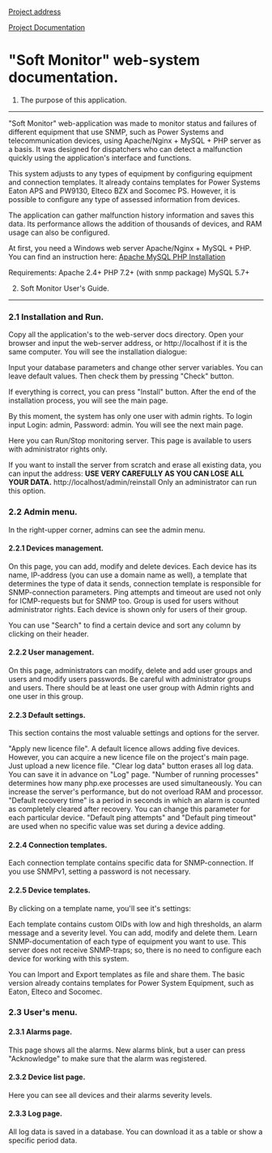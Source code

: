 [Project address](https://mshaian.com)

[Project Documentation](https://mshaian.com/doc/soft_monitor/)

"Soft Monitor" web-system documentation.
=========================================

1. The purpose of this application.
-----------------------------------

"Soft Monitor" web-application was made to monitor status and failures of different equipment that use SNMP, such as Power Systems and telecommunication devices, using Apache/Nginx + MySQL + PHP server as a basis. It was designed for dispatchers who can detect a malfunction quickly using the application's interface and functions.

This system adjusts to any types of equipment by configuring equipment and connection templates. It already contains templates for Power Systems Eaton APS and PW9130, Elteco BZX and Socomec PS. However, it is possible to configure any type of assessed information from devices.

The application can gather malfunction history information and saves this data. Its performance allows the addition of thousands of devices, and RAM usage can also be configured.

At first, you need a Windows web server Apache/Nginx + MySQL + PHP.
You can find an instruction here: [Apache MySQL PHP Installation](https://mshaian.com/doc/soft_monitor/amp_en.php)

Requirements:
Apache 2.4+
PHP 7.2+ (with snmp package)
MySQL 5.7+

2. Soft Monitor User's Guide.
------------------------------

### 2.1 Installation and Run.
Copy all the application's to the web-server docs directory. Open your browser and input the web-server address, or http://localhost if it is the same computer. You will see the installation dialogue:

Input your database parameters and change other server variables. You can leave default values. Then check them by pressing "Check" button.


If everything is correct, you can press "Install" button. After the end of the installation process, you will see the main page.


By this moment, the system has only one user with admin rights. To login input Login: admin, Password: admin. You will see the next main page.


Here you can Run/Stop monitoring server. This page is available to users with administrator rights only.

If you want to install the server from scratch and erase all existing data, you can input the address:
**USE VERY CAREFULLY AS YOU CAN LOSE ALL YOUR DATA.**
http://localhost/admin/reinstall
Only an administrator can run this option.

### 2.2 Admin menu.
In the right-upper corner, admins can see the admin menu.

#### 2.2.1 Devices management.

On this page, you can add, modify and delete devices. Each device has its name, IP-address (you can use a domain name as well), a template that determines the type of data it sends, connection template is responsible for SNMP-connection parameters. Ping attempts and timeout are used not only for ICMP-requests but for SNMP too. Group is used for users without administrator rights. Each device is shown only for users of their group.

You can use "Search" to find a certain device and sort any column by clicking on their header.

#### 2.2.2 User management.

On this page, administrators can modify, delete and add user groups and users and modify users passwords. Be careful with administrator groups and users. There should be at least one user group with Admin rights and one user in this group.

#### 2.2.3 Default settings.

This section contains the most valuable settings and options for the server.

"Apply new licence file". A default licence allows adding five devices. However, you can acquire a new licence file on the project's main page. Just upload a new licence file.
"Clear log data" button erases all log data. You can save it in advance on "Log" page.
"Number of running processes" determines how many php.exe processes are used simultaneously. You can increase the server's performance, but do not overload RAM and processor.
"Default recovery time" is a period in seconds in which an alarm is counted as completely cleared after recovery. You can change this parameter for each particular device.
"Default ping attempts" and "Default ping timeout" are used when no specific value was set during a device adding.

#### 2.2.4 Connection templates.

Each connection template contains specific data for SNMP-connection. If you use SNMPv1, setting a password is not necessary.

#### 2.2.5 Device templates.

By clicking on a template name, you'll see it's settings:


Each template contains custom OIDs with low and high thresholds, an alarm message and a severity level. You can add, modify and delete them. Learn SNMP-documentation of each type of equipment you want to use. This server does not receive SNMP-traps; so, there is no need to configure each device for working with this system.

You can Import and Export templates as file and share them. The basic version already contains templates for Power System Equipment, such as Eaton, Elteco and Socomec.

### 2.3 User's menu.

#### 2.3.1 Alarms page.

This page shows all the alarms. New alarms blink, but a user can press "Acknowledge" to make sure that the alarm was registered.

#### 2.3.2 Device list page.

Here you can see all devices and their alarms severity levels.

#### 2.3.3 Log page.

All log data is saved in a database. You can download it as a table or show a specific period data.
